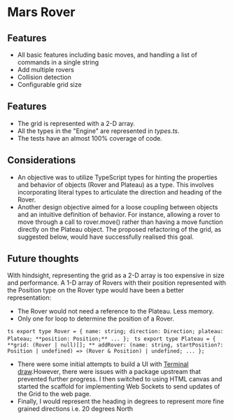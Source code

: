 # Mars Rover

## Features
- All basic features including basic moves, and handling a list of commands in a single string
- Add multiple rovers
- Collision detection
- Configurable grid size

## Features
- The grid is represented with a 2-D array.
- All the types in the "Engine" are represented in *types.ts*. 
- The tests have an almost 100% coverage of code.

## Considerations
- An objective was to utilize TypeScript types for hinting the properties and behavior of objects (Rover and Plateau) as a type. This involves incorporating literal types to articulate the direction and heading of the Rover.
- Another design objective aimed for a loose coupling between objects and an intuitive definition of behavior. For instance, allowing a rover to move through a call to rover.move() rather than having a move function directly on the Plateau object. The proposed refactoring of the grid, as suggested below, would have successfully realised this goal.

## Future thoughts 

With hindsight, representing the grid as a 2-D array is too expensive in size and performance. A 1-D array of Rovers with their position represented with the Position type on the Rover type would have been a better representation:
  - The Rover would not need a reference to the Plateau. Less memory.
  - Only one for loop to determine the position of a Rover.
  
``ts
    export type Rover = {
        name: string;
        direction: Direction;
        plateau: Plateau;
        **position: Position;**
        ...
    };
``
``ts
    export type Plateau = {
        **grid: (Rover | null)[]; **
        addRover: (name: string, startPosition?: Position | undefined) => (Rover & Position) | undefined;
       ...
    };
``

- There were some initial attempts to build a UI with [Terminal draw](https://www.npmjs.com/package/command-line-draw).However, there were issues with a package upstream that prevented further progress. I then switched to using HTML canvas and started the scaffold for implementing Web Sockets to send updates of the Grid to the web page. 
- Finally, I would represent the heading in degrees to represent more fine grained directions i.e. 20 degrees North
